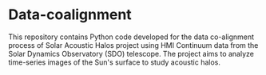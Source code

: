 # Data-coalignment
This repository contains Python code developed for the data co-alignment process of Solar Acoustic Halos project using HMI Continuum data from the Solar Dynamics Observatory (SDO) telescope. The project aims to analyze time-series images of the Sun's surface to study acoustic halos.
